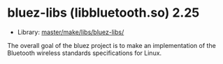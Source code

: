 # bluez-libs (libbluetooth.so) 2.25
 - Library: [master/make/libs/bluez-libs/](https://github.com/Freetz-NG/freetz-ng/tree/master/make/libs/bluez-libs/)

The overall goal of the bluez project is to make an implementation of the Bluetooth wireless standards specifications for Linux.
